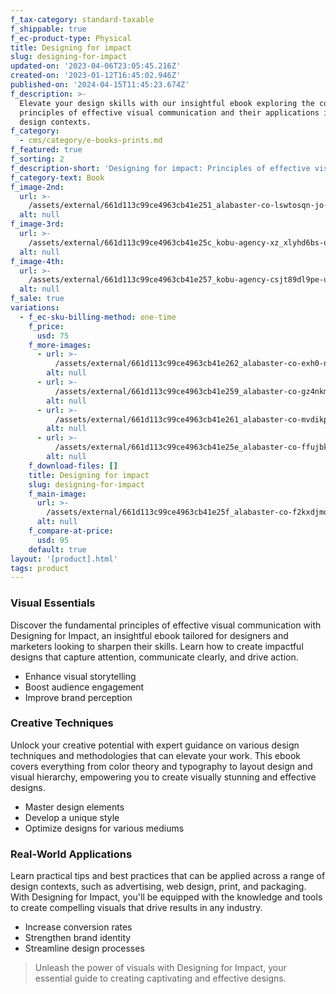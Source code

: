 ```yaml
---
f_tax-category: standard-taxable
f_shippable: true
f_ec-product-type: Physical
title: Designing for impact
slug: designing-for-impact
updated-on: '2023-04-06T23:05:45.216Z'
created-on: '2023-01-12T16:45:02.946Z'
published-on: '2024-04-15T11:45:23.674Z'
f_description: >-
  Elevate your design skills with our insightful ebook exploring the core
  principles of effective visual communication and their applications in various
  design contexts.
f_category:
  - cms/category/e-books-prints.md
f_featured: true
f_sorting: 2
f_description-short: 'Designing for impact: Principles of effective visual communication'
f_category-text: Book
f_image-2nd:
  url: >-
    /assets/external/661d113c99ce4963cb41e251_alabaster-co-lswtosqn-jo-unsplash.jpg
  alt: null
f_image-3rd:
  url: >-
    /assets/external/661d113c99ce4963cb41e25c_kobu-agency-xz_xlyhd6bs-unsplash.jpg
  alt: null
f_image-4th:
  url: >-
    /assets/external/661d113c99ce4963cb41e257_kobu-agency-csjt89dl9pe-unsplash.jpg
  alt: null
f_sale: true
variations:
  - f_ec-sku-billing-method: one-time
    f_price:
      usd: 75
    f_more-images:
      - url: >-
          /assets/external/661d113c99ce4963cb41e262_alabaster-co-exh0-n2a_nw-unsplash.jpg
        alt: null
      - url: >-
          /assets/external/661d113c99ce4963cb41e259_alabaster-co-gz4nkm2kzqo-unsplash.jpg
        alt: null
      - url: >-
          /assets/external/661d113c99ce4963cb41e261_alabaster-co-mvdikphpzz4-unsplash.jpg
        alt: null
      - url: >-
          /assets/external/661d113c99ce4963cb41e25e_alabaster-co-ffujbk7wyg4-unsplash.jpg
        alt: null
    f_download-files: []
    title: Designing for impact
    slug: designing-for-impact
    f_main-image:
      url: >-
        /assets/external/661d113c99ce4963cb41e25f_alabaster-co-f2kxdjmqvvi-unsplash.jpg
      alt: null
    f_compare-at-price:
      usd: 95
    default: true
layout: '[product].html'
tags: product
---
```


### Visual Essentials

Discover the fundamental principles of effective visual communication with Designing for Impact, an insightful ebook tailored for designers and marketers looking to sharpen their skills. Learn how to create impactful designs that capture attention, communicate clearly, and drive action.

*   Enhance visual storytelling
*   Boost audience engagement
*   Improve brand perception

### Creative Techniques

Unlock your creative potential with expert guidance on various design techniques and methodologies that can elevate your work. This ebook covers everything from color theory and typography to layout design and visual hierarchy, empowering you to create visually stunning and effective designs.

*   Master design elements
*   Develop a unique style
*   Optimize designs for various mediums

### Real-World Applications

Learn practical tips and best practices that can be applied across a range of design contexts, such as advertising, web design, print, and packaging. With Designing for Impact, you'll be equipped with the knowledge and tools to create compelling visuals that drive results in any industry.

*   Increase conversion rates
*   Strengthen brand identity
*   Streamline design processes

> Unleash the power of visuals with Designing for Impact, your essential guide to creating captivating and effective designs.
